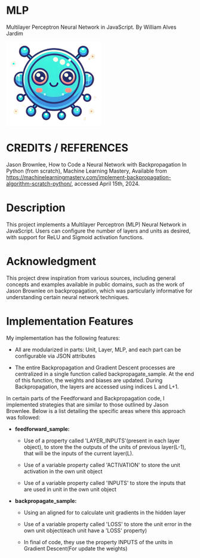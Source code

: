 # MLP
Multilayer Perceptron Neural Network in JavaScript.
By William Alves Jardim

![Logo](./images/logo/logo256x256.png)

# CREDITS / REFERENCES
Jason Brownlee, How to Code a Neural Network with Backpropagation In Python (from scratch), Machine Learning Mastery, Available from https://machinelearningmastery.com/implement-backpropagation-algorithm-scratch-python/, accessed April 15th, 2024.

# Description
This project implements a Multilayer Perceptron (MLP) Neural Network in JavaScript. Users can configure the number of layers and units as desired, with support for ReLU and Sigmoid activation functions.

# Acknowledgment
This project drew inspiration from various sources, including general concepts and examples available in public domains, such as the work of Jason Brownlee on backpropagation, which was particularly informative for understanding certain neural network techniques.

# Implementation Features
My implementation has the following features:

   - All are modularized in parts: Unit, Layer, MLP, and each part can be configurable via JSON attributes

   - The entire Backpropagation and Gradient Descent processes are centralized in a single function called backpropagate_sample. At the end of this function, the weights and biases are updated. During Backpropagation, the layers are accessed using indices L and L+1.

In certain parts of the Feedforward and Backpropagation code, I implemented strategies that are similar to those outlined by Jason Brownlee. Below is a list detailing the specific areas where this approach was followed:

  - **feedforward_sample:**

      - Use of a property called 'LAYER_INPUTS'(present in each layer object), to store the the outputs of the units of previous layer(L-1), that will be the inputs of the current layer(L).

      - Use of a variable property called 'ACTIVATION' to store the unit activation in the own unit object

      - Use of a variable property called 'INPUTS' to store the inputs that are used in unit in the own unit object

  - **backpropagate_sample:**
      
      - Using an aligned for to calculate unit gradients in the hidden layer

      - Use of a variable property called 'LOSS' to store the unit error in the own unit object(each unit have a 'LOSS' property)

      - In final of code, they use the property INPUTS of the units in Gradient Descent(For update the weights)


